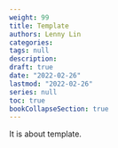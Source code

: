 ```yaml
---
weight: 99
title: Template
authors: Lenny Lin
categories: 
tags: null
description: 
draft: true
date: "2022-02-26"
lastmod: "2022-02-26"
series: null
toc: true
bookCollapseSection: true
---
```


It is about template.

<!--more-->

